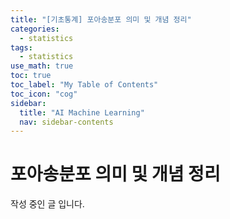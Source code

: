 ```yaml
---
title: "[기초통계] 포아송분포 의미 및 개념 정리" 
categories:
  - statistics
tags:
  - statistics
use_math: true
toc: true
toc_label: "My Table of Contents"
toc_icon: "cog"
sidebar:
  title: "AI Machine Learning"
  nav: sidebar-contents
---
```


# 포아송분포 의미 및 개념 정리

작성 중인 글 입니다. 
